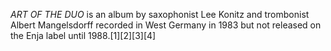_ART OF THE DUO_ is an album by saxophonist Lee Konitz and trombonist Albert Mangelsdorff recorded in West Germany in 1983 but not released on the Enja label until 1988.[1][2][3][4]
